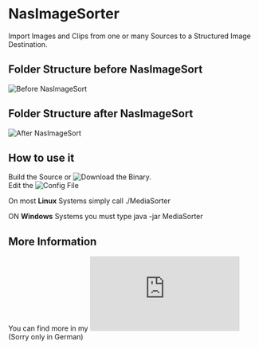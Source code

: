 # NasImageSorter
Import Images and Clips from one or many Sources to a Structured Image Destination.

## Folder Structure before NasImageSort
![Before NasImageSort](http://www.joern-karthaus.de/blog/img/unsortiert.png)

## Folder Structure after NasImageSort
![After NasImageSort](http://www.joern-karthaus.de/blog/img/sortiert.png)

## How to use it  

Build the Source or ![Download](https://github.com/JKarthaus/NasImageSorter/blob/master/_INSTALL_/MediaSorter) the Binary.  
Edit the ![Config File ](https://github.com/JKarthaus/NasImageSorter/blob/master/_INSTALL_/mediasorter.properties)  

On most **Linux** Systems simply call ./MediaSorter <ConfigFile> 

ON **Windows** Systems you must type java -jar MediaSorter <ConfigFile>

## More Information
You can find more in my ![MediaSorter Blog Article](http://www.joern-karthaus.de/blog/mediaSort.html) (Sorry only in German)

